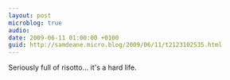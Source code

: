 ```yaml
---
layout: post
microblog: true
audio: 
date: 2009-06-11 01:00:00 +0100
guid: http://samdeane.micro.blog/2009/06/11/t2123102535.html
---
```

Seriously full of risotto... it's a hard life.
